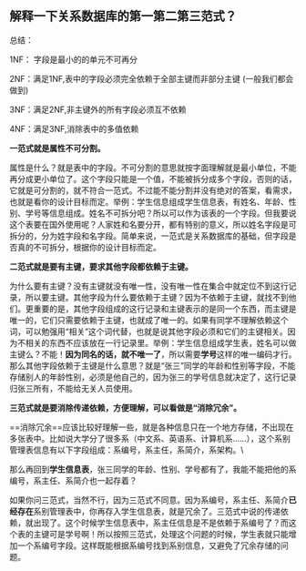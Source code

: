 ## 解释一下关系数据库的第一第二第三范式？

总结：

1NF： 字段是最小的的单元不可再分

2NF：满足1NF,表中的字段必须完全依赖于全部主键而非部分主键 (一般我们都会做到)

3NF：满足2NF,非主键外的所有字段必须互不依赖

4NF：满足3NF,消除表中的多值依赖

**一范式就是属性不可分割。**

属性是什么？就是表中的字段。不可分割的意思就按字面理解就是最小单位，不能再分成更小单位了。这个字段只能是一个值，不能被拆分成多个字段，否则的话，它就是可分割的，就不符合一范式。不过能不能分割并没有绝对的答案，看需求，也就是看你的设计目标而定。举例：学生信息组成学生信息表，有姓名、年龄、性别、学号等信息组成。姓名不可拆分吧？所以可以作为该表的一个字段。但我要说这个表要在国外使用呢？人家姓和名要分开，都有特别的意义，所以姓名字段是可拆分的，分为姓字段和名字段。简单来说，一范式是关系数据库的基础，但字段是否真的不可拆分，根据你的设计目标而定。

**二范式就是要有主键，要求其他字段都依赖于主键。**

为什么要有主键？没有主键就没有唯一性，没有唯一性在集合中就定位不到这行记录，所以要主键。其他字段为什么要依赖于主键？因为不依赖于主键，就找不到他们。更重要的是，其他字段组成的这行记录和主键表示的是同一个东西，而主键是唯一的，它们只需要依赖于主键，也就成了唯一的。如果有同学不理解依赖这个词，可以勉强用“相关”这个词代替，也就是说其他字段必须和它们的主键相关。因为不相关的东西不应该放在一行记录里。举例：学生信息组成学生表，姓名可以做主键么？不能！**因为同名的话，就不唯一了**，所以需要**学号**这样的唯一编码才行。那么其他字段依赖于主键是什么意思？就是“张三”同学的年龄和性别等字段，不能存储别人的年龄性别，必须是他自己的，因为张三的学号信息就决定了，这行记录归张三所有，不能给无关人员使用。

**三范式就是要消除传递依赖，方便理解，可以看做是“消除冗余”。**

==消除冗余==应该比较好理解一些，就是各种信息只在一个地方存储，不出现在多张表中。比如说大学分了很多系（中文系、英语系、计算机系……），这个系别管理表信息有以下字段组成：系编号，系主任，系简介，系架构。\

那么再回到**学生信息表**，张三同学的年龄、性别、学号都有了，我能不能把他的系编号，系主任、系简介也一起存着？

如果你问三范式，当然不行，因为三范式不同意。因为系编号，系主任、系简介**已经存在**系别管理表中，你再存入学生信息表，就是冗余了。三范式中说的传递依赖，就出现了。这个时候学生信息表中，系主任信息是不是依赖于系编号了？而这个表的主键可是学号啊！所以按照三范式，处理这个问题的时候，学生表就只能增加一个系编号字段。这样既能根据系编号找到系别信息，又避免了冗余存储的问题。

